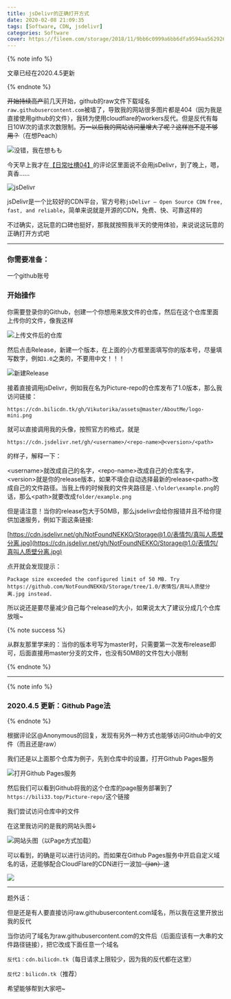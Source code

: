 ```yaml
---
title: jsDelivr的正确打开方式
date: 2020-02-08 21:09:35
tags: [Software, CDN, jsdelivr]
categories: Software
cover: https://fileem.com/storage/2018/11/9bb6c0999a6bb6dfa9594aa562926dc2.png
---
```


{% note info %}

文章已经在2020.4.5更新

{% endnote %}

~~开始持续高产~~前几天开始，github的raw文件下载域名``raw.githubusercontent.com``被墙了，导致我的网站很多图片都是404（因为我是直接使用github的文件），我转为使用cloudflare的workers反代。但是反代有每日10W次的请求次数限制。~~万一以后我的网站访问量增大了呢？这样岂不是不够用？~~（在想Peach）

![没错，我在想もも](https://cdn.bilicdn.tk/gh/Vikutorika/assets@master/img/jsDelivr/Chiyota-momo.jpg)

今天早上我才在[【日常吐槽04】](/2020/02/06/diary4/)的评论区里面说不会用jsDelivr，到了晚上，嗯，真香……

![jsDelivr](https://cdn.bilicdn.tk/gh/Vikutorika/assets@master/img/jsDelivr/home.png)

jsDelivr是一个比较好的CDN平台，官方号称``jsDelivr – Open Source CDN`` ``free, fast, and reliable``，简单来说就是开源的CDN，免费、快、可靠这样的

不过确实，这玩意的口碑也挺好，那我就按照我半天的使用体验，来说说这玩意的正确打开方式吧

---

### 你需要准备：

一个github账号

### 开始操作

你需要登录你的Github，创建一个你想用来放文件的仓库，然后在这个仓库里面上传你的文件，像我这样

![上传文件后的仓库](https://cdn.bilicdn.tk/gh/Vikutorika/assets@master/img/jsDelivr/Picture-repo.png)

然后点击Release，新建一个版本，在上面的小方框里面填写你的版本号，尽量填写数字，例如``1.0``之类的，不要用中文！！！

![新建Release](https://cdn.bilicdn.tk/gh/Vikutorika/assets@master/img/jsDelivr/release.png)

接着直接调用jsDelivr，例如我在名为Picture-repo的仓库发布了1.0版本，那么我访问链接：

``https://cdn.bilicdn.tk/gh/Vikutorika/assets@master/AboutMe/logo-mini.png``

就可以直接调用我的头像，按照官方的格式，就是

``https://cdn.jsdelivr.net/gh/<username>/<repo-name>@<version>/<path>``

的样子，解释一下：

\<username>就改成自己的名字，\<repo-name>改成自己的仓库名字，\<version>就是你的release版本，如果不填会自动选择最新的release\<path>改成自己的文件路径。当我上传的时候我的文件夹路径是``.\folder\example.png``的话，那么\<path>就要改成``folder/example.png``

但是请注意！当你的release包大于50MB，那么jsdelivr会给你报错并且不给你提供加速服务，例如下面这条链接:

[https://cdn.jsdelivr.net/gh/NotFoundNEKKO/Storage@1.0/表情包/真叫人质壁分离.jpg](https://cdn.jsdelivr.net/gh/NotFoundNEKKO/Storage@1.0/表情包/真叫人质壁分离.jpg)

点开就会发现提示：

``Package size exceeded the configured limit of 50 MB. Try https://github.com/NotFoundNEKKO/Storage/tree/1.0/表情包/真叫人质壁分离.jpg instead.``

所以说还是要尽量减少自己每个release的大小，如果说太大了建议分成几个仓库放哦~

{% note success %}

从群友那里学来的：当你的版本号写为master时，只需要第一次发布release即可，后面直接用master分支的文件，也没有50MB的文件包大小限制

{% endnote %}

---

{% note info %}

### 2020.4.5 更新：Github Page法

{% endnote %}

根据评论区@Anonymous的回复，发现有另外一种方式也能够访问Github中的文件（而且还是raw）

我们还是以上面那个仓库为例子，先到仓库中的设置，打开Github Pages服务

![打开Github Pages服务](https://cdn.jsdelivr.net/gh/GamerNoTitle/Picture-repo-v1@jsdelivr-usage/img/jsdelivr-Usage/Picture-repo-Pages.png)

然后我们可以看到Github将我的这个仓库的page服务部署到了``https://bili33.top/Picture-repo/``这个链接

我们尝试访问仓库中的文件

在这里我访问的是我的网站头图↓

![网站头图（以Page方式加载）](https://bili33.top/Picture-repo/img/Top-img/NEKO-Hackers.jpg)

可以看到，的确是可以进行访问的。而如果在Github Pages服务中开启自定义域名的话，还能够配合CloudFlare的CDN进行一波加~~（jian）~~速

![](https://gamernotitle.coding.net/p/BQB/d/BQB/git/raw/master/001Funny_滑稽大佬😏BQB/Funny00008.gif)

---

题外话：

但是还是有人要直接访问raw.githubusercontent.com域名，所以我在这里开放出我的反代

当你访问了域名为raw.githubusercontent.com的文件后（后面应该有一大串的文件路径链接），把它改成下面任意一个域名

``反代1：cdn.bilicdn.tk``（每日请求上限较少，因为我的反代都在这里）

``反代2：bilicdn.tk``（推荐）

希望能够帮到大家吧~

